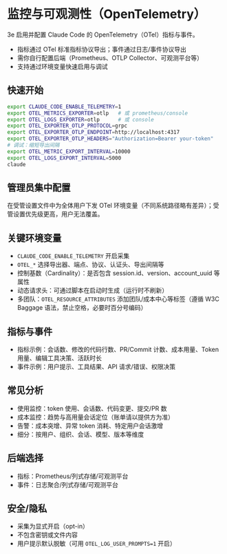 # 监控与可观测性（OpenTelemetry）

 3e 启用并配置 Claude Code 的 OpenTelemetry（OTel）指标与事件。

- 指标通过 OTel 标准指标协议导出；事件通过日志/事件协议导出
- 需你自行配置后端（Prometheus、OTLP Collector、可观测平台等）
- 支持通过环境变量快速启用与调试

## 快速开始

```bash
export CLAUDE_CODE_ENABLE_TELEMETRY=1
export OTEL_METRICS_EXPORTER=otlp   # 或 prometheus/console
export OTEL_LOGS_EXPORTER=otlp      # 或 console
export OTEL_EXPORTER_OTLP_PROTOCOL=grpc
export OTEL_EXPORTER_OTLP_ENDPOINT=http://localhost:4317
export OTEL_EXPORTER_OTLP_HEADERS="Authorization=Bearer your-token"
# 调试：缩短导出间隔
export OTEL_METRIC_EXPORT_INTERVAL=10000
export OTEL_LOGS_EXPORT_INTERVAL=5000
claude
```

## 管理员集中配置

在受管设置文件中为全体用户下发 OTel 环境变量（不同系统路径略有差异）；受管设置优先级更高，用户无法覆盖。

## 关键环境变量

- `CLAUDE_CODE_ENABLE_TELEMETRY` 开启采集
- `OTEL_*` 选择导出器、端点、协议、认证头、导出间隔等
- 控制基数（Cardinality）：是否包含 session.id、version、account_uuid 等属性
- 动态请求头：可通过脚本在启动时生成（运行时不刷新）
- 多团队：`OTEL_RESOURCE_ATTRIBUTES` 添加团队/成本中心等标签（遵循 W3C Baggage 语法，禁止空格，必要时百分号编码）

## 指标与事件

- 指标示例：会话数、修改的代码行数、PR/Commit 计数、成本用量、Token 用量、编辑工具决策、活跃时长
- 事件示例：用户提示、工具结果、API 请求/错误、权限决策

## 常见分析

- 使用监控：token 使用、会话数、代码变更、提交/PR 数
- 成本监控：趋势与高用量会话定位（账单请以提供方为准）
- 告警：成本突增、异常 token 消耗、特定用户会话激增
- 细分：按用户、组织、会话、模型、版本等维度

## 后端选择

- 指标：Prometheus/列式存储/可观测平台
- 事件：日志聚合/列式存储/可观测平台

## 安全/隐私

- 采集为显式开启（opt-in）
- 不包含密钥或文件内容
- 用户提示默认脱敏（可用 `OTEL_LOG_USER_PROMPTS=1` 开启）

